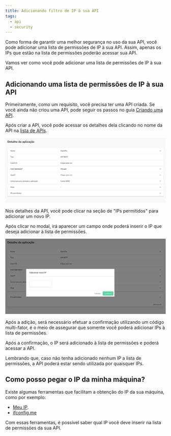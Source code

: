 ```yaml
---
title: Adicionando filtro de IP à sua API
tags:
  - api
  - security
---
```


Como forma de garantir uma melhor segurança no uso da sua API, você pode adicionar uma lista de permissões de IP à sua API.
Assim, apenas os IPs que estão na lista de permissões poderão acessar sua API.

Vamos ver como você pode adicionar uma lista de permissões de IP à sua API.

## Adicionando uma lista de permissões de IP à sua API

Primeiramente, como um requisito, você precisa ter uma API criada.
Se você ainda não criou uma API, pode seguir os passos no guia [Criando uma API](./getting-started-api.md).

Após criar a API, você pode acessar os detalhes dela clicando no nome da API na [lista de APIs](https://app.openpix.com.br/home/applications/tab/list).

![Detalhe da API](./__assets__/api-detail-route.png)

Nos detalhes da API, você pode clicar na seção de "IPs permitidos" para adicionar um novo IP.

Após clicar no modal, irá aparecer um campo onde poderá inserir o IP que deseja adicionar à lista de permissões.

![Detalhe da API mostrando o modal de adição de IPs](./__assets__/api-detail-allowed-ip-modal.png)

Após a adição, será necessário efetuar a confirmação utilizando um código multi-fator,
é o meio de assegurar que somente você poderá adicionar IPs à lista de permissões.

Após a confirmação, o IP será adicionado à lista de permissões e poderá acessar a API.

Lembrando que, caso não tenha adicionado nenhum IP a lista de permissões, a API poderá estar
sendo utilizada por quaisquer IPs.

## Como posso pegar o IP da minha máquina?

Existe algumas ferramentas que facilitam a obtenção do IP da sua máquina, como por exemplo:

- [Meu IP](https://meuip.com/).
- [ifconfig.me](https://ifconfig.me/)

Com essas ferramentas, é possível saber qual IP você deve inserir na lista de permissões da sua API.
